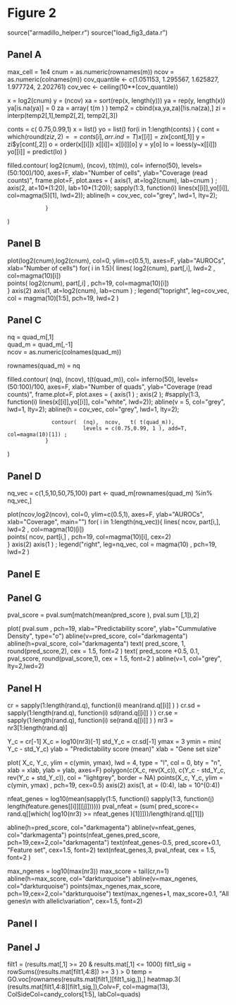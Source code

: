 # Figure 2 

source("armadillo_helper.r")
source("load_fig3_data.r")


## Panel A

max_cell = 1e4
cnum = as.numeric(rownames(m))
ncov = as.numeric(colnames(m))
cov_quantile <- c(1.051153, 1.295567, 1.625827, 1.977724, 2.202761)
cov_vec <- ceiling(10**(cov_quantile))


x =   log2(cnum)
y =  (ncov)
xa = sort(rep(x, length(y)))
ya = rep(y, length(x))
ya[is.na(ya)] = 0
za = array( t(m ) ) 
temp2 = cbind(xa,ya,za)[!is.na(za),]
zi = interp(temp2[,1],temp2[,2], temp2[,3])

conts = c( 0.75,0.99,1) 
x = list()
yo = list() 
for(i in 1:length(conts) ) {
  cont = which(round(zi$z, 2) == conts[i], arr.ind=T)
  x[[i]] = zi$x[cont[,1]]
  y = zi$y[cont[,2]]
  o = order(x[[i]])
  x[[i]]= x[[i]][o]
  y = y[o]
  lo = loess(y~x[[i]])
  yo[[i]] = predict(lo)
}  


filled.contour( log2(cnum), (ncov), t(t(m)), 
                col= inferno(50), levels=(50:100)/100, axes=F,
                xlab="Number of cells",
                ylab="Coverage (read counts)", frame.plot=F,
                plot.axes = { 
                  axis(1, at=log2(cnum), lab=cnum ) ; 
                  axis(2, at=10*(1:20), lab=10*(1:20));
                  sapply(1:3, function(i) lines(x[[i]],yo[[i]], col=magma(5)[1], lwd=2)); 
                  abline(h = cov_vec, col="grey", lwd=1, lty=2); 
 
                }
) 


## Panel B  

plot(log2(cnum),log2(cnum), col=0, ylim=c(0.5,1), axes=F, ylab="AUROCs", xlab="Number of cells")
for( i in 1:5){ 
  lines( log2(cnum), part[,i], lwd=2 , col=magma(10)[i])       
  points( log2(cnum), part[,i] , pch=19, col=magma(10)[i])       
}
axis(2)
axis(1, at=log2(cnum), lab=cnum ) ; 
legend("topright", leg=cov_vec,  col = magma(10)[1:5], pch=19, lwd=2 )
 


## Panel C 
nq = quad_m[,1]  
quad_m = quad_m[,-1]  
ncov = as.numeric(colnames(quad_m))

rownames(quad_m) = nq 

filled.contour( (nq), (ncov), t(t(quad_m)), 
                col= inferno(50), levels=(50:100)/100, axes=F,
                xlab="Number of quads",
                ylab="Coverage (read counts)", frame.plot=F,
                plot.axes = { 
                  axis(1 ) ; 
                  axis(2 );
                  #sapply(1:3, function(i) lines(x[[i]],yo[[i]], col="white", lwd=2)); 
                  abline(v = 5, col="grey", lwd=1, lty=2); 
                  abline(h = cov_vec, col="grey", lwd=1, lty=2); 
                  
                  contour(  (nq),  ncov,   t( t(quad_m)), 
                            levels = c(0.75,0.99, 1 ), add=T, col=magma(10)[1]) ;    
                }
) 
 

## Panel D 
nq_vec = c(1,5,10,50,75,100)
part <- quad_m[rownames(quad_m) %in% nq_vec,] 


plot(ncov,log2(ncov), col=0, ylim=c(0.5,1), axes=F, ylab="AUROCs", xlab="Coverage", main="")
for( i in 1:length(nq_vec)){ 
  lines( ncov, part[i,], lwd=2 , col=magma(10)[i])       
  points( ncov, part[i,] , pch=19, col=magma(10)[i], cex=2)       
}
axis(2)
axis(1 ) ; 
legend("right", leg=nq_vec,  col = magma(10) , pch=19, lwd=2 )



## Panel E 


## Panel G 
pval_score = pval.sum[match(mean(pred_score ), pval.sum [,1]),2]

plot( pval.sum , pch=19, xlab="Predictability score", ylab="Cummulative Density", type="o")
abline(v=pred_score, col="darkmagenta")
abline(h=pval_score, col="darkmagenta")
text( pred_score, 1, round(pred_score,2), cex = 1.5, font=2 ) 
text( pred_score +0.5, 0.1, pval_score, round(pval_score,1), cex = 1.5, font=2 ) 
abline(v=1, col="grey", lty=2,lwd=2)


 
## Panel H
cr = sapply(1:length(rand.q), function(i) mean(rand.q[[i]] ) )
cr.sd = sapply(1:length(rand.q), function(i) sd(rand.q[[i]] ) )
cr.se = sapply(1:length(rand.q), function(i) se(rand.q[[i]] ) )
nr3 = nr3[1:length(rand.q)]

Y_c = cr[-1]
X_c = log10(nr3)[-1]
std_Y_c = cr.sd[-1] 
ymax =  3 
ymin  = min( Y_c - std_Y_c)
ylab = "Predictability score (mean)"
xlab = "Gene set size"

plot( X_c, Y_c, ylim = c(ymin, ymax),  lwd = 4, type = "l", col = 0, bty = "n", xlab = xlab, ylab = ylab,  axes=F)
polygon(c(X_c, rev(X_c)), c(Y_c - std_Y_c, rev(Y_c + std_Y_c)), col = "lightgrey", border = NA)
points(X_c, Y_c, ylim = c(ymin, ymax) , pch=19, cex=0.5)
axis(2)
axis(1, at = (0:4), lab = 10^(0:4))


nfeat_genes =  log10(mean(sapply(1:5, function(i) sapply(1:3, function(j) length(feature.genes[[i]][[j]])))))
pval_nfeat = (sum( pred_score<= rand.q[[which( log10(nr3) >= nfeat_genes  )[1]]]))/length(rand.q[[1]])  

abline(h=pred_score, col="darkmagenta")
abline(v=nfeat_genes, col="darkmagenta")
points(nfeat_genes,pred_score,  pch=19,cex=2,col="darkmagenta")
text(nfeat_genes-0.5, pred_score+0.1,  "Feature set",  cex=1.5, font=2)
text(nfeat_genes,3, pval_nfeat, cex = 1.5, font=2 ) 

max_ngenes = log10(max(nr3))
max_score = tail(cr,n=1)
abline(h=max_score, col="darkturquoise")
abline(v=max_ngenes, col="darkturquoise")
points(max_ngenes,max_score,  pch=19,cex=2,col="darkturquoise")
text(max_ngenes+1, max_score+0.1,  "All genes\n with allelic\variation",  cex=1.5, font=2)


 
## Panel I



## Panel J
filt1 = (results.mat[,1] >= 20  & results.mat[,1] <= 1000)
filt1_sig = rowSums((results.mat[filt1,4:8]) >= 3 ) > 0 
temp = GO.voc[rownames(results.mat[filt1,][filt1_sig,]),]
heatmap.3( (results.mat[filt1,4:8][filt1_sig,]),Colv=F, col=magma(13), ColSideCol=candy_colors[1:5], labCol=quads)


